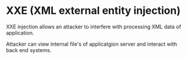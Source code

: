 # XXE (XML external entity injection)

XXE injection allows an attacker to interfere with processing XML data of application.

Attacker can view internal file's of applicatgion server and interact with back end systems.

